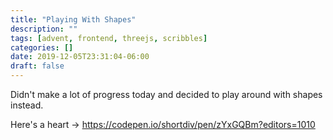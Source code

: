 ```yaml
---
title: "Playing With Shapes"
description: ""
tags: [advent, frontend, threejs, scribbles]
categories: []
date: 2019-12-05T23:31:04-06:00
draft: false
---
```


Didn't make a lot of progress today and decided to play around with shapes instead.

Here's a heart -> https://codepen.io/shortdiv/pen/zYxGQBm?editors=1010

